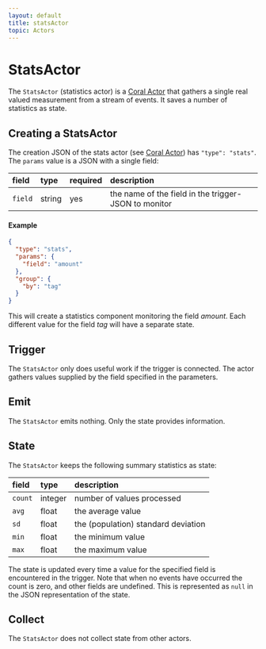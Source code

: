 ```yaml
---
layout: default
title: statsActor
topic: Actors
---
```

<!--
   Licensed to the Apache Software Foundation (ASF) under one or more
   contributor license agreements.  See the NOTICE file distributed with
   this work for additional information regarding copyright ownership.
   The ASF licenses this file to You under the Apache License, Version 2.0
   (the "License"); you may not use this file except in compliance with
   the License.  You may obtain a copy of the License at

       http://www.apache.org/licenses/LICENSE-2.0

   Unless required by applicable law or agreed to in writing, software
   distributed under the License is distributed on an "AS IS" BASIS,
   WITHOUT WARRANTIES OR CONDITIONS OF ANY KIND, either express or implied.
   See the License for the specific language governing permissions and
   limitations under the License.
-->

# StatsActor
The `StatsActor` (statistics actor) is a [Coral Actor](/actors/overview/) that gathers a single real valued measurement from a stream of events. It saves a number of statistics as state.

## Creating a StatsActor
The creation JSON of the stats actor (see [Coral Actor](/actors/overview/)) has `"type": "stats"`.
The `params` value is a JSON with a single field:

field  | type | required | description
:----- | :---- | :--- | :------------
`field` | string | yes| the name of the field in the trigger-JSON to monitor

#### Example
```json
{
  "type": "stats",
  "params": {
    "field": "amount"
  },
  "group": {
    "by": "tag"
  }
}
```
This will create a statistics component monitoring the field _amount_. Each different value for the field _tag_ will have a separate state.

## Trigger
The `StatsActor` only does useful work if the trigger is connected.
The actor gathers values supplied by the field specified in the parameters.

## Emit
The `StatsActor` emits nothing. Only the state provides information.

## State
The `StatsActor` keeps the following summary statistics as state:

field |type| description
:--- | :--- | :---
`count` | integer | number of values processed
`avg` | float | the average value
`sd` | float | the (population) standard deviation
`min` | float | the minimum value
`max` | float | the maximum value

The state is updated every time a value for the specified field is encountered in the trigger.
Note that when no events have occurred the count is zero, and other fields are undefined. This is represented as `null` in the JSON representation of the state.

## Collect
The `StatsActor` does not collect state from other actors.